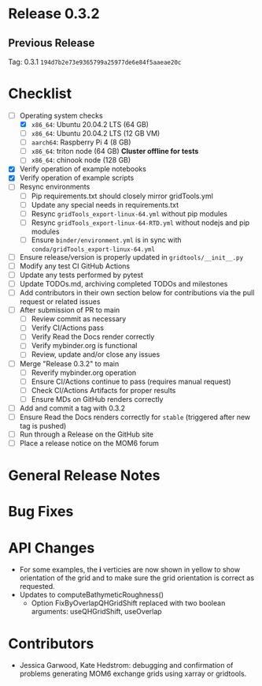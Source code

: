 # Release 0.3.2

## Previous Release

Tag: 0.3.1 `194d7b2e73e9365799a25977de6e84f5aaeae20c`

# Checklist

 - [ ] Operating system checks
   - [X] `x86_64`: Ubuntu 20.04.2 LTS (64 GB)
   - [ ] `x86_64`: Ubuntu 20.04.2 LTS (12 GB VM)
   - [ ] `aarch64`: Raspberry Pi 4 (8 GB)
   - [ ] `x86_64`: triton node (64 GB) **Cluster offline for tests**
   - [ ] `x86_64`: chinook node (128 GB)
 - [X] Verify operation of example notebooks
 - [X] Verify operation of example scripts
 - [ ] Resync environments
   - [ ] Pip requirements.txt should closely mirror gridTools.yml
   - [ ] Update any special needs in requirements.txt
   - [ ] Resync `gridTools_export-linux-64.yml` without pip modules
   - [ ] Resync `gridTools_export-linux-64-RTD.yml` without nodejs and pip modules
   - [ ] Ensure `binder/environment.yml` is in sync
         with `conda/gridTools_export-linux-64.yml`
 - [ ] Ensure release/version is properly updated in `gridtools/__init__.py`
 - [ ] Modify any test CI GitHub Actions
 - [ ] Update any tests performed by pytest
 - [ ] Update TODOs.md, archiving completed TODOs and milestones
 - [ ] Add contributors in their own section below for contributions via the pull request or related issues
 - [ ] After submission of PR to main
   - [ ] Review commit as necessary
   - [ ] Verify CI/Actions pass
   - [ ] Verify Read the Docs render correctly
   - [ ] Verify mybinder.org is functional
   - [ ] Review, update and/or close any issues
 - [ ] Merge "Release 0.3.2" to main
   - [ ] Reverify mybinder.org operation
   - [ ] Ensure CI/Actions continue to pass (requires manual request)
   - [ ] Check CI/Actions Artifacts for proper results
   - [ ] Ensure MDs on GitHub renders correctly
 - [ ] Add and commit a tag with 0.3.2
 - [ ] Ensure Read the Docs renders correctly for `stable` (triggered after new tag is pushed)
 - [ ] Run through a Release on the GitHub site
 - [ ] Place a release notice on the MOM6 forum

# General Release Notes

# Bug Fixes

# API Changes

 - For some examples, the **i** verticies are now shown in yellow to show orientation of the grid and
   to make sure the grid orientation is correct as requested.
 - Updates to computeBathymeticRoughness()
   - Option FixByOverlapQHGridShift replaced with two boolean arguments: useQHGridShift, useOverlap 

# Contributors

 - Jessica Garwood, Kate Hedstrom: debugging and confirmation of problems generating MOM6 exchange
   grids using xarray or gridtools.
